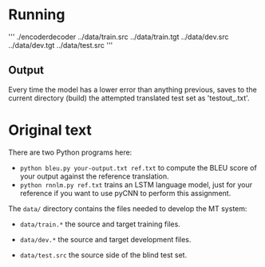 # Running

'''
./encoderdecoder ../data/train.src ../data/train.tgt ../data/dev.src ../data/dev.tgt ../data/test.src
'''

## Output
Every time the model has a lower error than anything previous, saves to the current directory (build) the attempted translated test set as 'testout_<timestamp>.txt'.

# Original text
There are two Python programs here:

 - `python bleu.py your-output.txt ref.txt` to compute the BLEU score of your output against the reference translation.
 - `python rnnlm.py ref.txt` trains an LSTM language model, just for your reference if you want to use pyCNN to perform this assignment.

The `data/` directory contains the files needed to develop the MT system:

 - `data/train.*` the source and target training files.

 - `data/dev.*` the source and target development files.

 - `data/test.src` the source side of the blind test set.
